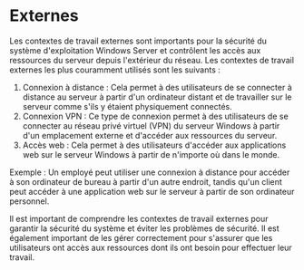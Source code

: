 # Externes

Les contextes de travail externes sont importants pour la sécurité du système d'exploitation Windows Server et contrôlent les accès aux ressources du serveur depuis l'extérieur du réseau. Les contextes de travail externes les plus couramment utilisés sont les suivants :

1. Connexion à distance : Cela permet à des utilisateurs de se connecter à distance au serveur à partir d'un ordinateur distant et de travailler sur le serveur comme s'ils y étaient physiquement connectés.
2. Connexion VPN : Ce type de connexion permet à des utilisateurs de se connecter au réseau privé virtuel (VPN) du serveur Windows à partir d'un emplacement externe et d'accéder aux ressources du serveur.
3. Accès web : Cela permet à des utilisateurs d'accéder aux applications web sur le serveur Windows à partir de n'importe où dans le monde.

Exemple : Un employé peut utiliser une connexion à distance pour accéder à son ordinateur de bureau à partir d'un autre endroit, tandis qu'un client peut accéder à une application web sur le serveur à partir de son ordinateur personnel.

Il est important de comprendre les contextes de travail externes pour garantir la sécurité du système et éviter les problèmes de sécurité. Il est également important de les gérer correctement pour s'assurer que les utilisateurs ont accès aux ressources dont ils ont besoin pour effectuer leur travail.
